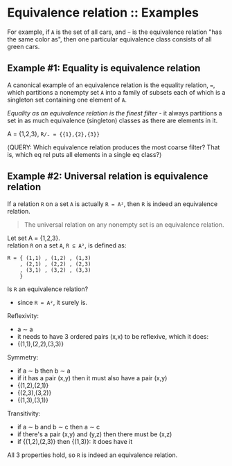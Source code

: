# Equivalence relation :: Examples


For example, if `A` is the set of all cars, and `∼` is the equivalence relation "has the same color as", then one particular equivalence class consists of all green cars.


## Example #1: Equality is equivalence relation

A canonical example of an equivalence relation is the equality relation, `=`, which partitions a nonempty set `A` into a family of subsets each of which is a singleton set containing one element of `A`.

*Equality as an equivalence relation is the finest filter* - it always partitions a set in as much equivalence (singleton) classes as there are elements in it.

A = {1,2,3}, `R/₌ = {{1},{2},{3}}`

⟨QUERY: Which equivalence relation produces the most coarse filter? That is, which eq rel puts all elements in a single eq class?⟩


## Example #2: Universal relation is equivalence relation

If a relation `R` on a set `A` is actually `R = A²`, then `R` is indeed an equivalence relation.

>The universal relation on any nonempty set is an equivalence relation.

Let set A = {1,2,3}.   
relation `R` on a set `A`, `R ⊆ A²`, is defined as:

```
R = { (1,1) , (1,2) , (1,3)
    , (2,1) , (2,2) , (2,3)
    , (3,1) , (3,2) , (3,3)
    }
```

Is `R` an equivalence relation?

- since `R = A²`, it surely is. 


Reflexivity:
- a ∼ a
- it needs to have 3 ordered pairs (x,x) to be reflexive, which it does:
- {(1,1),(2,2),(3,3)}

Symmetry:
- if a ∼ b then b ∼ a
- if it has a pair (x,y) then it must also have a pair (x,y)
- {(1,2),(2,1)}
- {(2,3),(3,2)}
- {(1,3),(3,1)}

Transitivity:
- if a ∼ b and b ∼ c then a ∼ c
- if there's a pair (x,y) and (y,z) then there must be (x,z)
- if {(1,2),(2,3)} then {(1,3)}: it does have it

All 3 properties hold, so `R` is indeed an equivalence relation.
